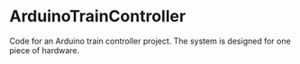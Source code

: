 ArduinoTrainController
======================

Code for an Arduino train controller project. The system is designed for one piece of hardware.
